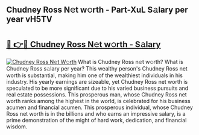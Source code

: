 ## Chudney Ross N𝚎t w𝚘rth - Part-XuL S𝚊lary per year vH5TV

# <h2><a href="http://gc2pg0.nevu.top/?p=Chudney+Ross">🔗 👉🔴 Chudney Ross N𝚎t w𝚘rth - S𝚊lary</a></h2>

[![Chudney Ross N𝚎t W𝚘rth](https://i.imgur.com/Oavwk0R.jpeg)](http://gc2pg0.nevu.top/?p=Chudney+Ross)
What is Chudney Ross n𝚎t w𝚘rth? What is Chudney Ross s𝚊lary per year?
This wealthy person's Chudney Ross net worth is substantial, making him one of the wealthiest individuals in his industry. His yearly earnings are sizeable, yet Chudney Ross net worth is speculated to be more significant due to his varied business pursuits and real estate possessions. This prosperous man, whose Chudney Ross net worth ranks among the highest in the world, is celebrated for his business acumen and financial acumen. This prosperous individual, whose Chudney Ross net worth is in the billions and who earns an impressive salary, is a prime demonstration of the might of hard work, dedication, and financial wisdom.
